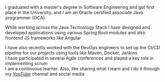 I graduated with a master's degree in Software Engineering and got first place in the University, and I am an Oracle certified associate Java programmer (OCA)  

While working across the Java Technology Stack I have designed and developed applications using various Spring Boot modules and also frontend JS frameworks like Angular

I have also recently worked with the DevOps engineers to set up the CI/CD pipeline for our projects using tools like Maven, Docker, Jenkins  
I have participated in several Agile conferences and played a key role in implementing scrum  
I am a continuous learner. Also, like sharing what I learn and I do it through my [YouTube](https://youtube.com/HouariZegai) channel and social media

